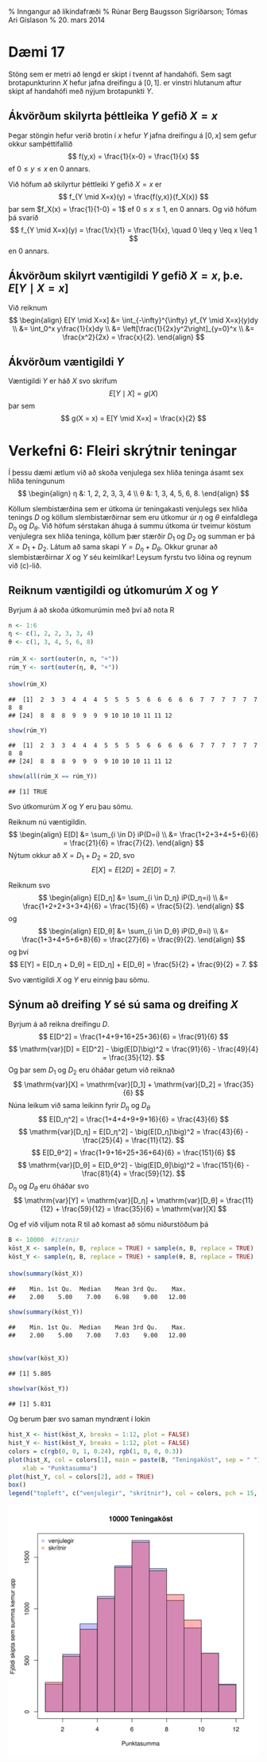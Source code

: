 % Inngangur að líkindafræði
% Rúnar Berg Baugsson Sigríðarson; Tómas Ari Gíslason
% 20. mars 2014

Dæmi 17
=======

Stöng sem er metri að lengd er skipt í tvennt af handahófi. Sem sagt
brotapunkturinn $X$ hefur jafna dreifingu á $[0, 1]$.  er vinstri
hlutanum aftur skipt af handahófi með nýjum brotapunkti $Y$.

Ákvörðum skilyrta þéttleika $Y$ gefið $X = x$
---------------------------------------------

Þegar stöngin hefur verið brotin í $x$ hefur $Y$ jafna dreifingu á
$[0,x]$ sem gefur okkur samþéttifallið
$$
  f(y,x) = \frac{1}{x-0} = \frac{1}{x}
$$
ef $0 \leq y \leq x$ en $0$ annars.

Við höfum að skilyrtur þéttleiki $Y$ gefið $X = x$ er
$$
  f_{Y \mid X=x}(y) = \frac{f(y,x)}{f_X(x)}
$$
þar sem $f_X(x) = \frac{1}{1-0} = 1$ ef $0 \leq x \leq 1$, en $0$
annars. Og við höfum þá svarið
$$
  f_{Y \mid X=x}(y) = \frac{1/x}{1} = \frac{1}{x},
  \quad 0 \leq y \leq x \leq 1
$$
en $0$ annars.

Ákvörðum skilyrt væntigildi $Y$ gefið $X = x$, þ.e. $E[Y \mid X=x]$
-------------------------------------------------------------------

Við reiknum
$$
\begin{align}
  E[Y \mid X=x] &= \int_{-\infty}^{\infty} yf_{Y \mid X=x}(y)dy \\
                &= \int_0^x y\frac{1}{x}dy \\
                &= \left[\frac{1}{2x}y^2\right]_{y=0}^x \\
                &= \frac{x^2}{2x} = \frac{x}{2}.
\end{align}
$$

Ákvörðum væntigildi $Y$
-----------------------

Væntigildi $Y$ er háð $X$ svo skrifum
$$
  E[Y \mid X] = g(X)
$$
þar sem
$$
  g(X = x) = E[Y \mid X=x] = \frac{x}{2}
$$

Verkefni 6: Fleiri skrýtnir teningar
====================================

Í þessu dæmi ætlum við að skoða venjulega sex hliða teninga ásamt sex
hliða teningunum
$$
\begin{align}
  η &: 1, 2, 2, 3, 3, 4 \\
  θ &: 1, 3, 4, 5, 6, 8.
\end{align}
$$

Köllum slembistærðina sem er útkoma úr teningakasti venjulegs sex
hliða tenings $D$ og köllum slembistærðirnar sem eru útkomur úr $η$ og
$θ$ einfaldlega $D_η$ og $D_θ$. Við höfum sérstakan áhuga á summu
útkoma úr tveimur köstum venjulegra sex hliða teninga, köllum þær
stærðir $D_1$ og $D_2$ og summan er þá $X = D_1 + D_2$. Látum að sama
skapi $Y = D_η + D_θ$.  Okkur grunar að slembistærðirnar $X$ og $Y$ séu
keimlíkar! Leysum fyrstu tvo liðina og reynum við (c)-lið.

Reiknum væntigildi og útkomurúm $X$ og $Y$
------------------------------------------

Byrjum á að skoða útkomurúmin með því að nota R


```r
n <- 1:6
η <- c(1, 2, 2, 3, 3, 4)
θ <- c(1, 3, 4, 5, 6, 8)

rúm_X <- sort(outer(n, n, "+"))
rúm_Y <- sort(outer(η, θ, "+"))

show(rúm_X)
```

```
##  [1]  2  3  3  4  4  4  5  5  5  5  6  6  6  6  6  7  7  7  7  7  7  8  8
## [24]  8  8  8  9  9  9  9 10 10 10 11 11 12
```

```r
show(rúm_Y)
```

```
##  [1]  2  3  3  4  4  4  5  5  5  5  6  6  6  6  6  7  7  7  7  7  7  8  8
## [24]  8  8  8  9  9  9  9 10 10 10 11 11 12
```

```r
show(all(rúm_X == rúm_Y))
```

```
## [1] TRUE
```


Svo útkomurúm $X$ og $Y$ eru þau sömu.

Reiknum nú væntigildin.
$$
\begin{align}
  E[D] &= \sum_{i \in D} iP(D=i) \\
       &= \frac{1+2+3+4+5+6}{6} = \frac{21}{6} = \frac{7}{2}.
\end{align}
$$
Nýtum okkur að $X = D_1 + D_2 = 2D$, svo
$$
  E[X] = E[2D] = 2E[D] = 7.
$$

Reiknum svo
$$
\begin{align}
  E[D_η] &= \sum_{i \in D_η} iP(D_η=i) \\
       &= \frac{1+2+2+3+3+4}{6} = \frac{15}{6} = \frac{5}{2}.
\end{align}
$$
og
$$
\begin{align}
  E[D_θ] &= \sum_{i \in D_θ} iP(D_θ=i) \\
       &= \frac{1+3+4+5+6+8}{6} = \frac{27}{6} = \frac{9}{2}.
\end{align}
$$
og því
$$
  E[Y] = E[D_η + D_θ] = E[D_η] + E[D_θ] = \frac{5}{2} + \frac{9}{2} = 7.
$$

Svo væntigildi $X$ og $Y$ eru einnig þau sömu.

Sýnum að dreifing $Y$ sé sú sama og dreifing $X$
------------------------------------------------

Byrjum á að reikna dreifingu $D$.
$$
  E[D^2] = \frac{1+4+9+16+25+36}{6} = \frac{91}{6}
$$
$$
  \mathrm{var}[D] = E[D^2] - \big(E[D]\big)^2
                  = \frac{91}{6} - \frac{49}{4}
                  = \frac{35}{12}.
$$
Og þar sem $D_1$ og $D_2$ eru óháðar getum við reiknað
$$
    \mathrm{var}[X] = \mathrm{var}[D_1] + \mathrm{var}[D_2]
                    = \frac{35}{6}
$$
Núna leikum við sama leikinn fyrir $D_η$ og $D_θ$
$$
  E[D_η^2] = \frac{1+4+4+9+9+16}{6} = \frac{43}{6}
$$
$$
  \mathrm{var}[D_η] = E[D_η^2] - \big(E[D_η]\big)^2
                    = \frac{43}{6} - \frac{25}{4}
                    = \frac{11}{12}.
$$
$$
  E[D_θ^2] = \frac{1+9+16+25+36+64}{6} = \frac{151}{6}
$$
$$
  \mathrm{var}[D_θ] = E[D_θ^2] - \big(E[D_θ]\big)^2
                    = \frac{151}{6} - \frac{81}{4}
                    = \frac{59}{12}.
$$
$D_η$ og $D_θ$ eru óháðar svo
$$
  \mathrm{var}[Y] = \mathrm{var}[D_η] + \mathrm{var}[D_θ]
                  = \frac{11}{12} + \frac{59}{12} = \frac{35}{6}
                  = \mathrm{var}[X]
$$

Og ef við viljum nota R til að komast að sömu niðurstöðum þá


```r
B <- 10000  #ítranir
köst_X <- sample(n, B, replace = TRUE) + sample(n, B, replace = TRUE)
köst_Y <- sample(η, B, replace = TRUE) + sample(θ, B, replace = TRUE)

show(summary(köst_X))
```

```
##    Min. 1st Qu.  Median    Mean 3rd Qu.    Max. 
##    2.00    5.00    7.00    6.98    9.00   12.00
```

```r
show(summary(köst_Y))
```

```
##    Min. 1st Qu.  Median    Mean 3rd Qu.    Max. 
##    2.00    5.00    7.00    7.03    9.00   12.00
```

```r

show(var(köst_X))
```

```
## [1] 5.805
```

```r
show(var(köst_Y))
```

```
## [1] 5.831
```


Og berum þær svo saman myndrænt í lokin


```r
hist_X <- hist(köst_X, breaks = 1:12, plot = FALSE)
hist_Y <- hist(köst_Y, breaks = 1:12, plot = FALSE)
colors = c(rgb(0, 0, 1, 0.24), rgb(1, 0, 0, 0.3))
plot(hist_X, col = colors[1], main = paste(B, "Teningaköst", sep = " "), ylab = "Fjöldi skipta sem summa kemur upp", 
    xlab = "Punktasumma")
plot(hist_Y, col = colors[2], add = TRUE)
box()
legend("topleft", c("venjulegir", "skrítnir"), col = colors, pch = 15, bty = "n")
```

![Tíðnirit teningaparanna tveggja eftir 10000 ítranir](figure/plot.svg) 

